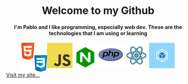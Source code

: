 <h1 style="text-align: center;"> Welcome to my Github </h1>
<h4 style="text-align: center;">I'm Pablo and I like programming, especially web dev. These are the technologies that I am using or learning</h4>
<div style="display: flex; justify-content: center;" align="center">
    <img src="./readme-img/css-course-css.png" alt="webpack logo" width="70" height="80">
    <img src="./readme-img/javascript-icon-png.png" alt="Js logo" width="70" height="70">
    <img src="./readme-img/nginx.png" alt="nginx logo" width="70" height="80">
    <img src="./readme-img/pnghost_php-software-development-kit-logo-node-js-programmer.png" alt="php logo" width="70" height="70">
    <img src="./readme-img/react.png" alt="reactjs logo" width="70" height="70">
    <img src="./readme-img/webpack.png" alt="webpack logo" width="70" height="70">
</div>
<a href="https://pcc.avocadosnetwork.com/">Visit my site...</a>